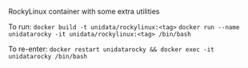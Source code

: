 RockyLinux container with some extra utilities

To run:
```docker build -t unidata/rockylinux:<tag>```
```docker run --name unidatarocky -it unidata/rockylinux:<tag> /bin/bash```

To re-enter:
```docker restart unidatarocky && docker exec -it unidatarocky /bin/bash```
